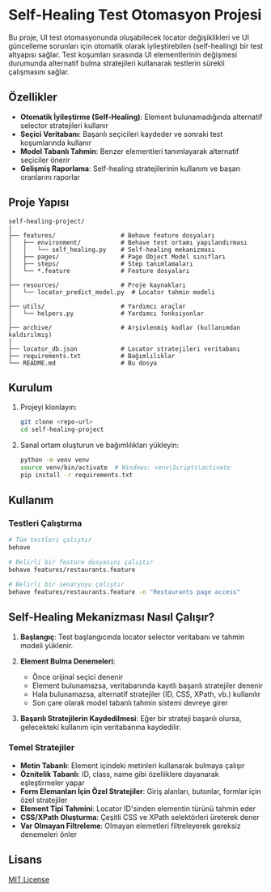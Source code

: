 # Self-Healing Test Otomasyon Projesi

Bu proje, UI test otomasyonunda oluşabilecek locator değişiklikleri ve UI güncelleme sorunları için otomatik olarak iyileştirebilen (self-healing) bir test altyapısı sağlar. Test koşumları sırasında UI elementlerinin değişmesi durumunda alternatif bulma stratejileri kullanarak testlerin sürekli çalışmasını sağlar.

## Özellikler

- **Otomatik İyileştirme (Self-Healing)**: Element bulunamadığında alternatif selector stratejileri kullanır
- **Seçici Veritabanı**: Başarılı seçicileri kaydeder ve sonraki test koşumlarında kullanır
- **Model Tabanlı Tahmin**: Benzer elementleri tanımlayarak alternatif seçiciler önerir
- **Gelişmiş Raporlama**: Self-healing stratejilerinin kullanım ve başarı oranlarını raporlar

## Proje Yapısı

```
self-healing-project/
│
├── features/                  # Behave feature dosyaları
│   ├── environment/           # Behave test ortamı yapılandırması
│   │   └── self_healing.py    # Self-healing mekanizması
│   ├── pages/                 # Page Object Model sınıfları
│   ├── steps/                 # Step tanımlamaları
│   └── *.feature              # Feature dosyaları
│
├── resources/                 # Proje kaynakları
│   └── locator_predict_model.py  # Locator tahmin modeli
│
├── utils/                     # Yardımcı araçlar
│   └── helpers.py             # Yardımcı fonksiyonlar
│
├── archive/                   # Arşivlenmiş kodlar (kullanımdan kaldırılmış)
│
├── locator_db.json            # Locator stratejileri veritabanı
├── requirements.txt           # Bağımlılıklar
└── README.md                  # Bu dosya
```

## Kurulum

1. Projeyi klonlayın:
   ```bash
   git clone <repo-url>
   cd self-healing-project
   ```

2. Sanal ortam oluşturun ve bağımlılıkları yükleyin:
   ```bash
   python -m venv venv
   source venv/bin/activate  # Windows: venv\Scripts\activate
   pip install -r requirements.txt
   ```

## Kullanım

### Testleri Çalıştırma

```bash
# Tüm testleri çalıştır
behave

# Belirli bir feature dosyasını çalıştır
behave features/restaurants.feature

# Belirli bir senaryoyu çalıştır
behave features/restaurants.feature -n "Restaurants page access"
```

## Self-Healing Mekanizması Nasıl Çalışır?

1. **Başlangıç**: Test başlangıcında locator selector veritabanı ve tahmin modeli yüklenir.

2. **Element Bulma Denemeleri**:
   - Önce orijinal seçici denenir
   - Element bulunamazsa, veritabanında kayıtlı başarılı stratejiler denenir
   - Hala bulunamazsa, alternatif stratejiler (ID, CSS, XPath, vb.) kullanılır
   - Son çare olarak model tabanlı tahmin sistemi devreye girer

3. **Başarılı Stratejilerin Kaydedilmesi**: Eğer bir strateji başarılı olursa, gelecekteki kullanım için veritabanına kaydedilir.

### Temel Stratejiler

- **Metin Tabanlı**: Element içindeki metinleri kullanarak bulmaya çalışır
- **Öznitelik Tabanlı**: ID, class, name gibi özelliklere dayanarak eşleştirmeler yapar
- **Form Elemanları İçin Özel Stratejiler**: Giriş alanları, butonlar, formlar için özel stratejiler
- **Element Tipi Tahmini**: Locator ID'sinden elementin türünü tahmin eder
- **CSS/XPath Oluşturma**: Çeşitli CSS ve XPath selektörleri üreterek dener
- **Var Olmayan Filtreleme**: Olmayan elemetleri filtreleyerek gereksiz denemeleri önler

## Lisans

[MIT License](LICENSE) 
